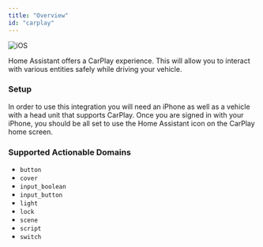```yaml
---
title: "Overview"
id: "carplay"
---
```


![iOS](/assets/iOS.svg)

Home Assistant offers a CarPlay experience. This will allow you to interact with various entities safely while driving your vehicle.

### Setup

In order to use this integration you will need an iPhone as well as a vehicle with a head unit that supports CarPlay. Once you are signed in with your iPhone, you should be all set to use the Home Assistant icon on the CarPlay home screen.

### Supported Actionable Domains

- `button`
- `cover`
- `input_boolean`
- `input_button`
- `light`
- `lock`
- `scene`
- `script`
- `switch`

